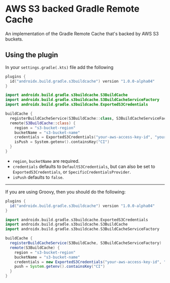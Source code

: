 # AWS S3 backed Gradle Remote Cache

An implementation of the Gradle Remote Cache that's backed by AWS S3 buckets.

## Using the plugin

In your `settings.gradle(.kts)` file add the following

```kotlin
plugins {
  id("androidx.build.gradle.s3buildcache") version "1.0.0-alpha04"
}

import androidx.build.gradle.s3buildcache.S3BuildCache
import androidx.build.gradle.s3buildcache.S3BuildCacheServiceFactory
import androidx.build.gradle.s3buildcache.ExportedS3Credentials

buildCache {
  registerBuildCacheService(S3BuildCache::class, S3BuildCacheServiceFactory::class)
  remote(S3BuildCache::class) {
    region = "s3-bucket-region"
    bucketName = "s3-bucket-name"
    credentials = ExportedS3Credentials("your-aws-access-key-id", "your-aws-secret-key")
    isPush = System.getenv().containsKey("CI")
  }
}
```

- `region`, `bucketName` are required.
- `credentials` defaults to `DefaultS3Credentials`, but can also be set to `ExportedS3Credentials`, or `SpecificCredentialsProvider`.
- `isPush` defaults to `false`.

---

If you are using Groovy, then you should do the following:

```groovy
plugins {
  id("androidx.build.gradle.s3buildcache") version "1.0.0-alpha04"
}

import androidx.build.gradle.s3buildcache.ExportedS3Credentials
import androidx.build.gradle.s3buildcache.S3BuildCache
import androidx.build.gradle.s3buildcache.S3BuildCacheServiceFactory

buildCache {
  registerBuildCacheService(S3BuildCache, S3BuildCacheServiceFactory)
  remote(S3BuildCache) {
    region = "s3-bucket-region"
    bucketName = "s3-bucket-name"
    credentials = new ExportedS3Credentials("your-aws-access-key-id", "your-aws-secret-key")
    push = System.getenv().containsKey("CI")
  }
}
```
